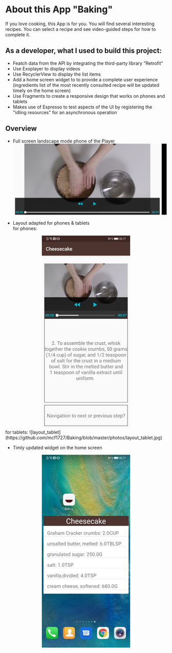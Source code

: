 # About this App "Baking"
 If you love cooking, this App is for you. You will find several interesting recipes. You can select a recipe and see video-guided steps for how to complete it.

## As a developer, what I used to build this project:
- Featch data from the API by integrating the third-party library "Retrofit"
- Use Exoplayer to display videos
- Use RecyclerView to display the list items
- Add a home screen widget to to provide a complete user experience (ingredients list of the most recently consulted recipe will be updated timely on the home screen)
- Use Fragments to create a responsive design that works on phones and tablets
- Makes use of Espresso to test aspects of the UI by registering the "idling resources" for an asynchronous operation

## Overview
- Full screen landscape mode phone of the Player
![exoplayer_phone_land](https://github.com/mcf1727/Baking/blob/master/photos/exoplayer_phone_land.jpg)

- Layout adapted for phones & tablets  
for phones:  
<div align=center><img height="600" alt="layout_phone" src="https://github.com/mcf1727/Baking/blob/master/photos/layout_phone.jpg"/></div>
for tablets:
![layout_tablet](https://github.com/mcf1727/Baking/blob/master/photos/layout_tablet.jpg)

- Timly updated widget on the home screen
<div align=center><img height="600" alt="[widget]" src="https://github.com/mcf1727/Baking/blob/master/photos/widget.jpg"/></div>